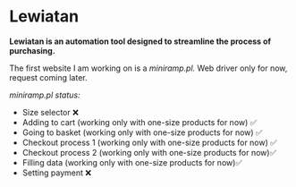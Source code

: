 # Lewiatan 

**Lewiatan is an automation tool designed to streamline the process of purchasing.**


The first website I am working on is a *miniramp.pl.* Web driver only for now, request coming later.

*miniramp.pl status:*

- Size selector ❌
- Adding to cart (working only with one-size products for now) ✅
- Going to basket (working only with one-size products for now) ✅
- Checkout process 1 (working only with one-size products for now) ✅
- Checkout process 2 (working only with one-size products for now)✅
- Filling data (working only with one-size products for now)✅
- Setting payment ❌
